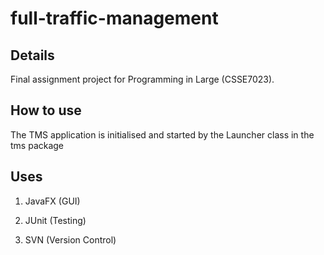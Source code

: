 # full-traffic-management

## Details

Final assignment project for Programming in Large (CSSE7023).

## How to use

The TMS application is initialised and started by the Launcher class in the tms package

## Uses

1. JavaFX (GUI)

2. JUnit (Testing)

3. SVN (Version Control)

